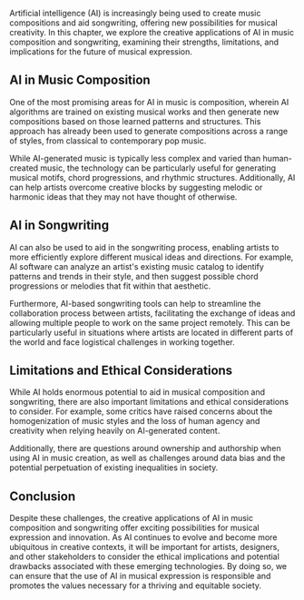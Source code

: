 

Artificial intelligence (AI) is increasingly being used to create music compositions and aid songwriting, offering new possibilities for musical creativity. In this chapter, we explore the creative applications of AI in music composition and songwriting, examining their strengths, limitations, and implications for the future of musical expression.

AI in Music Composition
-----------------------

One of the most promising areas for AI in music is composition, wherein AI algorithms are trained on existing musical works and then generate new compositions based on those learned patterns and structures. This approach has already been used to generate compositions across a range of styles, from classical to contemporary pop music.

While AI-generated music is typically less complex and varied than human-created music, the technology can be particularly useful for generating musical motifs, chord progressions, and rhythmic structures. Additionally, AI can help artists overcome creative blocks by suggesting melodic or harmonic ideas that they may not have thought of otherwise.

AI in Songwriting
-----------------

AI can also be used to aid in the songwriting process, enabling artists to more efficiently explore different musical ideas and directions. For example, AI software can analyze an artist's existing music catalog to identify patterns and trends in their style, and then suggest possible chord progressions or melodies that fit within that aesthetic.

Furthermore, AI-based songwriting tools can help to streamline the collaboration process between artists, facilitating the exchange of ideas and allowing multiple people to work on the same project remotely. This can be particularly useful in situations where artists are located in different parts of the world and face logistical challenges in working together.

Limitations and Ethical Considerations
--------------------------------------

While AI holds enormous potential to aid in musical composition and songwriting, there are also important limitations and ethical considerations to consider. For example, some critics have raised concerns about the homogenization of music styles and the loss of human agency and creativity when relying heavily on AI-generated content.

Additionally, there are questions around ownership and authorship when using AI in music creation, as well as challenges around data bias and the potential perpetuation of existing inequalities in society.

Conclusion
----------

Despite these challenges, the creative applications of AI in music composition and songwriting offer exciting possibilities for musical expression and innovation. As AI continues to evolve and become more ubiquitous in creative contexts, it will be important for artists, designers, and other stakeholders to consider the ethical implications and potential drawbacks associated with these emerging technologies. By doing so, we can ensure that the use of AI in musical expression is responsible and promotes the values necessary for a thriving and equitable society.
